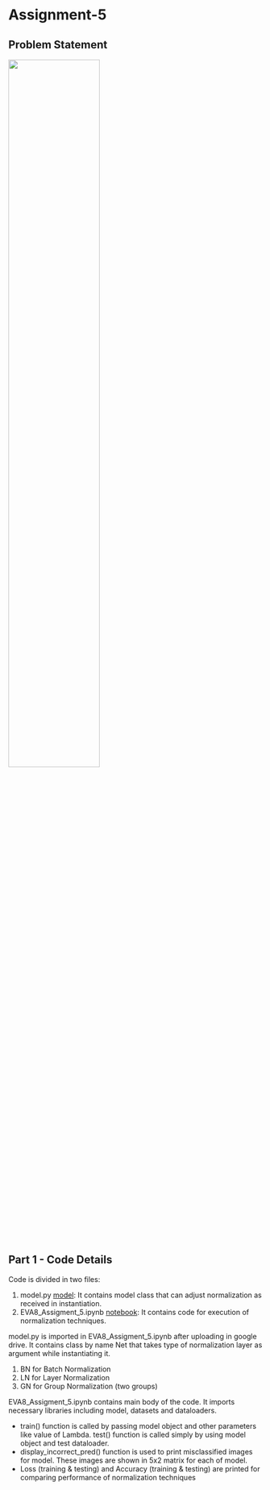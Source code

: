 # Assignment-5

## Problem Statement

<img src="https://user-images.githubusercontent.com/120099863/214882850-b39d3b33-d282-4a11-8f07-33def24a9fcd.png" width=60% height=60%>

## Part 1 - Code Details

Code is divided in two files:
1. model.py [model](model.py): It contains model class that can adjust normalization as received in instantiation.
2. EVA8_Assigment_5.ipynb [notebook](EVA8_Assigment_5.ipynb): It contains code for execution of normalization techniques.

model.py is imported in EVA8_Assigment_5.ipynb after uploading in google drive. It contains class by name Net that takes type of normalization layer as argument while instantiating it.

1. BN for Batch Normalization
2. LN for Layer Normalization 
3. GN for Group Normalization (two groups)

EVA8_Assigment_5.ipynb contains main body of the code. It imports necessary libraries including model, datasets and dataloaders.

* train() function is called by passing model object and other parameters like value of Lambda. test() function is called simply by using model object and test dataloader.
* display_incorrect_pred() function is used to print misclassified images for model. These images are shown in 5x2 matrix for each of model.
* Loss (training & testing) and Accuracy (training & testing) are printed for comparing performance of normalization techniques






